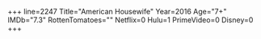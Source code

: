 +++
line=2247
Title="American Housewife"
Year=2016
Age="7+"
IMDb="7.3"
RottenTomatoes=""
Netflix=0
Hulu=1
PrimeVideo=0
Disney=0
+++

